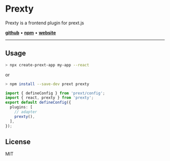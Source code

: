 # Prexty

Prexty is a frontend plugin for prext.js

[**github**](https://github.com/do4ng/prext) • [**npm**](https://npmjs.com/package/prexty) • [**website**](https://prext.netlify.app/prexty/introduction)

---

## Usage

```sh
> npx create-prext-app my-app --react
```

or

```sh
> npm install --save-dev prext prexty
```

```ts
import { defineConfig } from 'prext/config';
import { react, prexty } from 'prexty';
export default defineConfig({
  plugins: [
    // adapter
    prexty(),
  ],
});
```

## License

MIT
